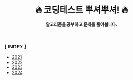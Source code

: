<div align="center">

<h1>🔥 코딩테스트 뿌셔뿌셔! 🔥 </h1>

<b>알고리즘을 공부하고 문제를 풀어봅니다.</b>

</div>

<br>

### **[ INDEX ]**
- [2021](src/com/algorithm_2021_2022)
- [2022](src/com/algorithm_2021_2022)
- [2023](src/com/algorithm_2023)
- [2024](src/com/algorithm_2024)